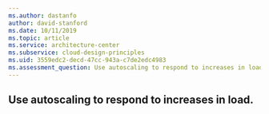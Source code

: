 ```yaml
---
ms.author: dastanfo
author: david-stanford
ms.date: 10/11/2019
ms.topic: article
ms.service: architecture-center
ms.subservice: cloud-design-principles
ms.uid: 3559edc2-decd-47cc-943a-c7de2edc4983
ms.assessment_question: Use autoscaling to respond to increases in load.
---
```

## Use autoscaling to respond to increases in load.


